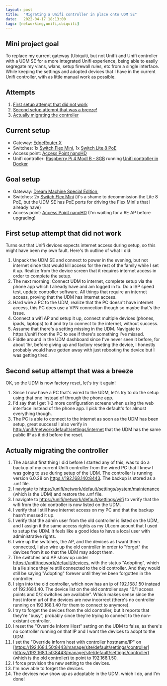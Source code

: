 ```yaml
---
layout: post
title:  "Migrating a Unifi controller in place onto UDM SE"
date:   2022-04-17 18:13:00
tags: [networking,unifi,ubiquiti]
---
```


## Mini project goal
To replace my current gateway (Ubiquiti, but not Unifi) and Unifi controller with a UDM SE for a more integrated Unifi experience, being able to easily segregate my vlans, wlans, setup firewall rules, etc from a single interface. While keeping the settings and adopted devices that I have in the current Unifi controller, with as little manual work as possible.

## Attempts
1. [First setup attempt that did not work](#first-setup-attempt-that-did-not-work)
1. [Second setup attempt that was a breeze!](#second-setup-attempt-that-was-a-breeze)
1. [Actually migrating the controller](#actually-migrating-the-controller)

## Current setup
- Gateway: [EdgeRouter X](https://eu.store.ui.com/collections/operator-isp-infrastructure/products/edgerouter-x)
- Switches: 1x [Switch Flex Mini](https://eu.store.ui.com/collections/unifi-network-routing-switching/products/usw-flex-mini), 1x [Switch Lite 8 PoE](https://eu.store.ui.com/collections/unifi-network-routing-switching/products/unifi-switch-lite-8-poe)
- Access point: [Access Point nanoHD](https://eu.store.ui.com/collections/unifi-network-wireless/products/unifi-nanohd)
- Unifi controller: [Raspberry Pi 4 Modl B - 8GB](https://www.raspberrypi.com/products/raspberry-pi-4-model-b/?variant=raspberry-pi-4-model-b-8gb) running [Unifi controller in Docker](https://github.com/linuxserver/docker-unifi-controller)

## Goal setup
- Gateway: [Dream Machine Special Edition](https://eu.store.ui.com/collections/unifi-network-unifi-os-consoles/products/dream-machine-se),
- Switches: 2x [Switch Flex Mini](https://eu.store.ui.com/collections/unifi-network-routing-switching/products/usw-flex-mini) (it's a shame to decommission the Lite 8 PoE, but the UDM SE has PoE ports for driving the Flex Mini's that I already have)
- Access point: [Access Point nanoHD](https://eu.store.ui.com/collections/unifi-network-wireless/products/unifi-nanohd) (I'm waiting for a 6E AP before upgrading)

## First setup attempt that did not work
Turns out that Unifi devices expects internet access during setup, so this might have been my own fault. Here's th outline of what I did:
1. Unpack the UDM SE and connect to power in the evening, but not internet since that would kill access for the rest of the family while I set it up. Realize from the device screen that it requires internet access in order to complete the setup.
1. The next morning: Connect UDM to internet, complete setup via the phone app which I already have and am logged in to. Do a ISP speed test, update controller software. All things that require an internet access, proving that the UDM has internet access.
1. Hard wire a PC to the UDM, realize that the PC doesn't have internet access, this PC does use a VPN connection though so maybe that's the issue.
1. Connect a wifi AP and setup it up, connect multiple devices (phones, ipads, laptops) to it and try to connect to the internet, without success.
1. Assume that there's a setting missing in the UDM. Navigate to https://unifi from the PC to see if there's something I've missed.
1. Fiddle around in the UDM dashboard since I've never seen it before, for about 1hr, before giving up and factory reseting the device, I honestly probably would have gotten away with just rebooting the device but I was getting tired.

## Second setup attempt that was a breeze
OK, so the UDM is now factory reset, let's try it again!
1. Since I now have a PC that's wired to the UDM, let's try to do the setup using that one instead of through the phone app.
1. I'd say that I get 1-2 more configuration screens when using the web interface instead of the phone app. I pick the default's for almost everything though.
1. The PC is able to connect to the internet as soon as the UDM has been setup, great success! I also verify in [http://unifi/network/default/settings/internet](http://unifi/network/default/settings/internet) that the UDM has the same public IP as it did before the reset.

## Actually migrating the controller
1. The absolut first thing I did before I started any of this, was to do a backup of my current Unifi controller from the wired PC that I knew I was going to use during setup of the UDM. The controller is running version 6.0.28 on https://192.168.140:8443. The backup is stored as a .unf file.
1. I navigate to [https://unifi/network/default/settings/system/maintenance](https://unifi/network/default/settings/system/maintenance) (which is the UDM) and restore the .unf file.
1. I navigate to [https://unifi/network/default/settings/wifi](https://unifi/network/default/settings/wifi) to verify that the wifi from the old controller is now listed on the UDM.
1. I verify that I still have internet access on my PC and that the backup hasn't messed it up.
1. I verify that the admin user from the old controller is listed on the UDM, and I assign it the same access rights as my UI.com acount that I used to setup the UDM. It feels like a good idea to have a local user with administrative rights.
1. I wire up the switches, the AP, and the devices as I want them connected, I also wire up the old controller in order to "forget" the devices from it so that the UDM may adopt them.
1. The switches and AP show up under [https://unifi/network/default/devices](https://unifi/network/default/devices), with the status "Adopting", which is a lie since they're still connected to the old controller. And they would still be saying "Adopting" forever until they've been forgotten in the controller.
1. I sign into the old controller, which now has an ip of 192.168.1.50 instead of 192.168.1.40. The device list on the old controller says "0/1 access points and 0/2 switches are available". Which makes sense since the host inform url of the devices are now incorrect (there's no controller running on 192.168.1.40 for them to connect to anymore).
1. I try to forget the devices from the old controller, but it reports that they're "busy", probably since they're trying to connect to the non-existant controller.
1. I reset the "Override Inform Host" setting on the UDM to false, as there's no controller running on that IP and I want the devices to adopt to the UDM.
1. I set the "Override inform host with controller hostname/IP" on [https://192.168.1.50:8443/manage/site/default/settings/controller](https://192.168.1.50:8443/manage/site/default/settings/controller) (which is the old controller) to point to 192.168.1.50.
1. I force provision the new setting to the devices.
1. I'm now able to forget the devices.
1. The devices now show up as adoptable in the UDM. which I do, and I'm done!